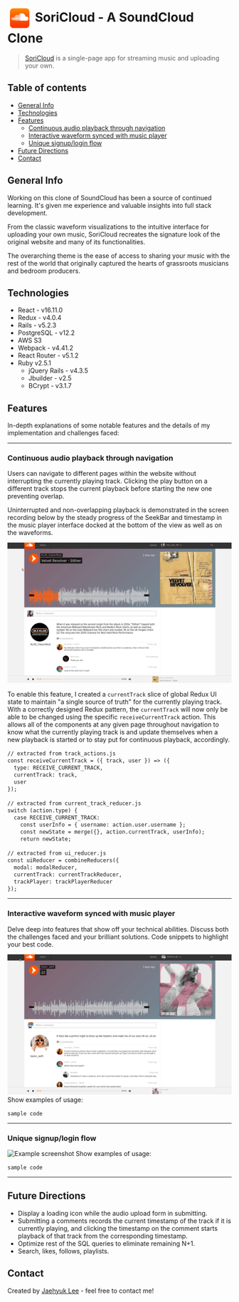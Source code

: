 # <a href="https://soricloud.herokuapp.com/"><img src="./demo/logo.png" alt="SoundCloud Logo" title="Go to SoriCloud" height="55" align="center"></a> SoriCloud - A SoundCloud Clone
> [SoriCloud](https://soricloud.herokuapp.com/ "Go to SoriCloud") is a single-page app for streaming music and uploading your own.

## Table of contents
* [General Info](#general-info)
* [Technologies](#technologies)
* [Features](#features)
  * [Continuous audio playback through navigation](#continuous-audio-playback-through-navigation)
  * [Interactive waveform synced with music player](#interactive-waveform-synced-with-music-player)
  <!-- * [Easy audio upload with responsive and intuitive UI](#easy-audio-upload-with-responsive-and-intuitive-ui) -->
  * [Unique signup/login flow](#unique-signuplogin-flow)
* [Future Directions](#future-directions)
* [Contact](#contact)

## General Info
Working on this clone of SoundCloud has been a source of continued learning. It's given me experience and valuable insights into full stack development.

From the classic waveform visualizations to the intuitive interface for uploading your own music, SoriCloud recreates the signature look of the original website and many of its functionalities.

The overarching theme is the ease of access to sharing your music with the rest of the world that originally captured the hearts of grassroots musicians and bedroom producers.

## Technologies
* React - v16.11.0
* Redux - v4.0.4
* Rails - v5.2.3
* PostgreSQL - v12.2
* AWS S3
* Webpack - v4.41.2
* React Router - v5.1.2
* Ruby v2.5.1
  * jQuery Rails - v4.3.5
  * Jbuilder - v2.5
  * BCrypt - v3.1.7

## Features
In-depth explanations of some notable features and the details of my implementation and challenges faced:

---

### Continuous audio playback through navigation
Users can navigate to different pages within the website without interrupting the currently playing track. Clicking the play button on a different track stops the current playback before starting the new one preventing overlap.

Uninterrupted and non-overlapping playback is demonstrated in the screen recording below by the steady progress of the SeekBar and timestamp in the music player interface docked at the bottom of the view as well as on the waveforms.

![Example screenshot](./demo/continuous_play.gif)

To enable this feature, I created a `currentTrack` slice of global Redux UI state to maintain "a single source of truth" for the currently playing track. With a correctly designed Redux pattern, the `currentTrack` will now only be able to be changed using the specific `receiveCurrentTrack` action. This allows all of the components at any given page throughout navigation to know what the currently playing track is and update themselves when a new playback is started or to stay put for continuous playback, accordingly.


```
// extracted from track_actions.js
const receiveCurrentTrack = ({ track, user }) => ({
  type: RECEIVE_CURRENT_TRACK,
  currentTrack: track,
  user
});

// extracted from current_track_reducer.js
switch (action.type) {
  case RECEIVE_CURRENT_TRACK:
    const userInfo = { username: action.user.username };
    const newState = merge({}, action.currentTrack, userInfo);
    return newState;

// extracted from ui_reducer.js
const uiReducer = combineReducers({
  modal: modalReducer,
  currentTrack: currentTrackReducer,
  trackPlayer: trackPlayerReducer
});
```

---

### Interactive waveform synced with music player
Delve deep into features that show off your technical abilities. Discuss both the challenges faced and your brilliant solutions. Code snippets to highlight your best code.

![Example screenshot](./demo/synced_waveform.gif)
Show examples of usage:
```
sample code
```

---
<!-- fixme - add easy upload screenshot after adding loading icon
### Easy upload with responsive and intuitive UI
Delve deep into features that show off your technical abilities. Discuss both the challenges faced and your brilliant solutions. Code snippets to highlight your best code.

![Example screenshot](./demo/screenshot.png)

Show examples of usage:

```
sample code
``` -->

### Unique signup/login flow
![Example screenshot](./demo/signup.gif)
Show examples of usage:
```
sample code
```

---

## Future Directions
* Display a loading icon while the audio upload form in submitting.
* Submitting a comments records the current timestamp of the track if it is currently playing, and clicking the timestamp on the comment starts playback of that track from the corresponding timestamp.
* Optimize rest of the SQL queries to eliminate remaining N+1.
* Search, likes, follows, playlists.

## Contact
Created by [Jaehyuk Lee](mailto:jhlumd@gmail.com) - feel free to contact me!